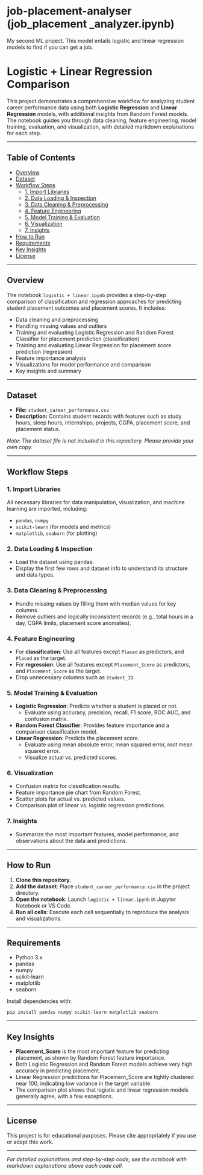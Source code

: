 # job-placement-analyser (job_placement _analyzer.ipynb)
My second ML project. This model entails logistic and linear regression models to find if you can get a job.

# Logistic + Linear Regression Comparison

This project demonstrates a comprehensive workflow for analyzing student career performance data using both **Logistic Regression** and **Linear Regression** models, with additional insights from Random Forest models. The notebook guides you through data cleaning, feature engineering, model training, evaluation, and visualization, with detailed markdown explanations for each step.

---

## Table of Contents

- [Overview](#overview)
- [Dataset](#dataset)
- [Workflow Steps](#workflow-steps)
  - [1. Import Libraries](#1-import-libraries)
  - [2. Data Loading & Inspection](#2-data-loading--inspection)
  - [3. Data Cleaning & Preprocessing](#3-data-cleaning--preprocessing)
  - [4. Feature Engineering](#4-feature-engineering)
  - [5. Model Training & Evaluation](#5-model-training--evaluation)
  - [6. Visualization](#6-visualization)
  - [7. Insights](#7-insights)
- [How to Run](#how-to-run)
- [Requirements](#requirements)
- [Key Insights](#key-insights)
- [License](#license)

---

## Overview

The notebook `logistic + linear.ipynb` provides a step-by-step comparison of classification and regression approaches for predicting student placement outcomes and placement scores. It includes:

- Data cleaning and preprocessing
- Handling missing values and outliers
- Training and evaluating Logistic Regression and Random Forest Classifier for placement prediction (classification)
- Training and evaluating Linear Regression for placement score prediction (regression)
- Feature importance analysis
- Visualizations for model performance and comparison
- Key insights and summary

---

## Dataset

- **File:** `student_career_performance.csv`
- **Description:** Contains student records with features such as study hours, sleep hours, internships, projects, CGPA, placement score, and placement status.

*Note: The dataset file is not included in this repository. Please provide your own copy.*

---

## Workflow Steps

### 1. Import Libraries

All necessary libraries for data manipulation, visualization, and machine learning are imported, including:
- `pandas`, `numpy`
- `scikit-learn` (for models and metrics)
- `matplotlib`, `seaborn` (for plotting)

### 2. Data Loading & Inspection

- Load the dataset using pandas.
- Display the first few rows and dataset info to understand its structure and data types.

### 3. Data Cleaning & Preprocessing

- Handle missing values by filling them with median values for key columns.
- Remove outliers and logically inconsistent records (e.g., total hours in a day, CGPA limits, placement score anomalies).

### 4. Feature Engineering

- For **classification**: Use all features except `Placed` as predictors, and `Placed` as the target.
- For **regression**: Use all features except `Placement_Score` as predictors, and `Placement_Score` as the target.
- Drop unnecessary columns such as `Student_ID`.

### 5. Model Training & Evaluation

- **Logistic Regression**: Predicts whether a student is placed or not.
  - Evaluate using accuracy, precision, recall, F1 score, ROC AUC, and confusion matrix.
- **Random Forest Classifier**: Provides feature importance and a comparison classification model.
- **Linear Regression**: Predicts the placement score.
  - Evaluate using mean absolute error, mean squared error, root mean squared error.
  - Visualize actual vs. predicted scores.

### 6. Visualization

- Confusion matrix for classification results.
- Feature importance pie chart from Random Forest.
- Scatter plots for actual vs. predicted values.
- Comparison plot of linear vs. logistic regression predictions.

### 7. Insights

- Summarize the most important features, model performance, and observations about the data and predictions.

---

## How to Run

1. **Clone this repository.**
2. **Add the dataset**: Place `student_career_performance.csv` in the project directory.
3. **Open the notebook**: Launch `logistic + linear.ipynb` in Jupyter Notebook or VS Code.
4. **Run all cells**: Execute each cell sequentially to reproduce the analysis and visualizations.

---

## Requirements

- Python 3.x
- pandas
- numpy
- scikit-learn
- matplotlib
- seaborn

Install dependencies with:
```bash
pip install pandas numpy scikit-learn matplotlib seaborn
```

---

## Key Insights

- **Placement_Score** is the most important feature for predicting placement, as shown by Random Forest feature importance.
- Both Logistic Regression and Random Forest models achieve very high accuracy in predicting placement.
- Linear Regression predictions for Placement_Score are tightly clustered near 100, indicating low variance in the target variable.
- The comparison plot shows that logistic and linear regression models generally agree, with a few exceptions.

---

## License

This project is for educational purposes. Please cite appropriately if you use or adapt this work.

---

*For detailed explanations and step-by-step code, see the notebook with markdown explanations above each code cell.*

